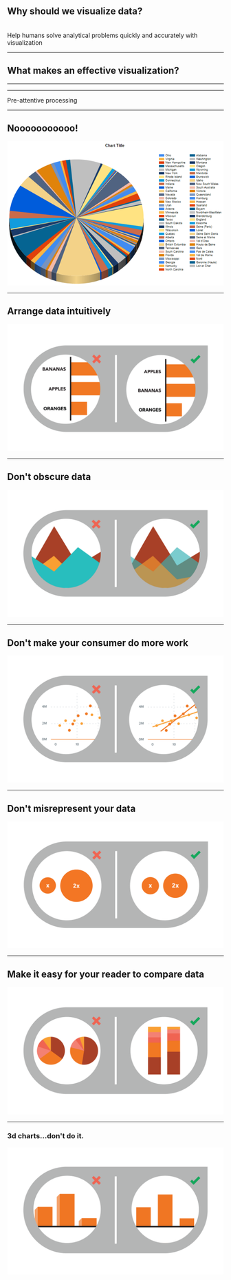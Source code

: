 <!-- .slide: data-background="img/esri-fed-summit-2017/bg-2.png" -->
## Why should we visualize data?

<br />
<span class="fragment fade-in">Help humans solve analytical problems quickly and accurately with visualization</span>

---

<!-- .slide: data-background="img/esri-fed-summit-2017/bg-2.png" -->
## What makes an effective visualization?

---

<!-- .slide: data-background="img/xy.png" -->

---

<!-- .slide: data-background="img/circle.png" -->

<span class="fragment fade-in">Pre-attentive processing</span>

---

<!-- .slide: data-background="img/esri-fed-summit-2017/bg-2.png" -->
## Nooooooooooo!
<img src="img/image80.png" class="transparent" />

---

<!-- .slide: data-background="img/esri-fed-summit-2017/bg-2.png" -->
## Arrange data intuitively
<img src="img/order.png" class="transparent" />

---

<!-- .slide: data-background="img/esri-fed-summit-2017/bg-2.png" -->
## Don't obscure data
<img src="img/obscure.png" class="transparent" />

---

<!-- .slide: data-background="img/esri-fed-summit-2017/bg-2.png" -->
## Don't make your consumer do more work
<img src="img/dowork.png" class="transparent" />

---

<!-- .slide: data-background="img/esri-fed-summit-2017/bg-2.png" -->
## Don't misrepresent your data
<img src="img/misrepresent.png" class="transparent" />

---

<!-- .slide: data-background="img/esri-fed-summit-2017/bg-2.png" -->
## Make it easy for your reader to compare data
<img src="img/compare.png" class="transparent" />

---

<!-- .slide: data-background="img/esri-fed-summit-2017/bg-2.png" -->
### 3d charts...don't do it.
<img src="img/3d.png" class="transparent" />
